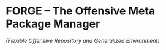 # FORGE – The Offensive Meta Package Manager  
*(Flexible Offensive Repository and Generalized Environment)*
